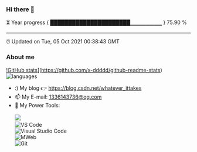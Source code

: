 ### Hi there 👋

⏳ Year progress { ██████████████████████▁▁▁▁▁▁▁▁ } 75.90 %

---

⏰ Updated on Tue, 05 Oct 2021 00:38:43 GMT

### About me      

[!GitHub stats](https://github-readme-stats.vercel.app/api?username=X-DDDDD&show_icons=true&theme=radical)](https://github.com/x-ddddd/github-readme-stats)
![languages](https://github-readme-stats.vercel.app/api/top-langs/?username=X-DDDDD&layout=compact&hide_border=true&langs_count=10)   

- :) My blog 👉 https://blog.csdn.net/whatever_ittakes         
- 📫 My E-mail: 1336143736@qq.com          
- 🔧 My Power Tools: </br>   
![](https://img.shields.io/badge/%E5%86%99%E4%BD%9C%E5%B7%A5%E5%85%B7-VS%20Code-blue)     
![VS Code](https://img.shields.io/badge/%E5%86%99%E4%BD%9C%E5%B7%A5%E5%85%B7-VS%20Code-blue)     
![Visual Studio Code](https://img.shields.io/badge/Visual_Studio_Code-007ACC?style=flat-square&logo=Visual-Studio-Code&logoColor=white)       
![MWeb](https://img.shields.io/badge/%E5%9B%BE%E5%BA%8A-MWeb-lightgrey)          
![Git](https://img.shields.io/badge/-Git-black?style=plastic&logo=git)  
